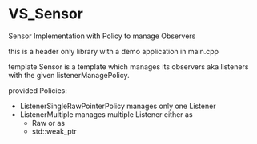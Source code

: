 # VS_Sensor
Sensor Implementation with Policy to manage Observers

this is a header only library with a demo application in main.cpp

template<listenerManagePolicy> Sensor is a template which manages its observers aka listeners
 with the given listenerManagePolicy.

provided Policies:
- ListenerSingleRawPointerPolicy manages only one Listener
- ListenerMultiple manages multiple Listener either as 
   - Raw or as 
   - std::weak_ptr
  

